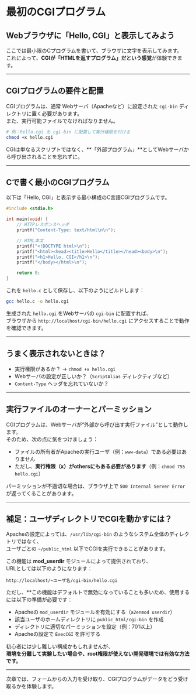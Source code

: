 # 最初のCGIプログラム

## Webブラウザに「Hello, CGI」と表示してみよう

ここでは最小限のCプログラムを書いて、ブラウザに文字を表示してみます。  
これによって、**CGIが「HTMLを返すプログラム」だという感覚**が体験できます。

---

## CGIプログラムの要件と配置

CGIプログラムは、通常 Webサーバ（Apacheなど）に設定された `cgi-bin` ディレクトリに置く必要があります。  
また、実行可能ファイルでなければなりません。

```bash
# 例：hello.cgi を cgi-bin に配置して実行権限を付ける
chmod +x hello.cgi
```

CGIは単なるスクリプトではなく、**「外部プログラム」**としてWebサーバから呼び出されることを忘れずに。

---

## Cで書く最小のCGIプログラム

以下は「Hello, CGI」と表示する最小構成のC言語CGIプログラムです。

```c
#include <stdio.h>

int main(void) {
    // HTTPレスポンスヘッダ
    printf("Content-Type: text/html\n\n");

    // HTML本文
    printf("<!DOCTYPE html>\n");
    printf("<html><head><title>Hello</title></head><body>\n");
    printf("<h1>Hello, CGI</h1>\n");
    printf("</body></html>\n");

    return 0;
}
```

これを `hello.c` として保存し、以下のようにビルドします：

```bash
gcc hello.c -o hello.cgi
```

生成された `hello.cgi` をWebサーバの `cgi-bin` に配置すれば、  
ブラウザから `http://localhost/cgi-bin/hello.cgi` にアクセスすることで動作を確認できます。

---

## うまく表示されないときは？

- 実行権限があるか？ → `chmod +x hello.cgi`
- Webサーバの設定が正しいか？（`ScriptAlias` ディレクティブなど）
- `Content-Type` ヘッダを忘れていないか？

---

## 実行ファイルのオーナーとパーミッション

CGIプログラムは、Webサーバが“外部から呼び出す実行ファイル”として動作します。  
そのため、次の点に気をつけましょう：

- ファイルの所有者がApacheの実行ユーザ（例：`www-data`）である必要はありません
- ただし、**実行権限（x）がothersにもある必要があります**（例：`chmod 755 hello.cgi`）

パーミッションが不適切な場合は、ブラウザ上で `500 Internal Server Error` が返ってくることがあります。

---

## 補足：ユーザディレクトリでCGIを動かすには？

Apacheの設定によっては、`/usr/lib/cgi-bin` のようなシステム全体のディレクトリではなく、  
ユーザごとの `~/public_html` 以下でCGIを実行できることがあります。

この機能は **mod_userdir** モジュールによって提供されており、  
URLとしては以下のようになります：

```
http://localhost/~ユーザ名/cgi-bin/hello.cgi
```

ただし、**この機能はデフォルトで無効になっていることも多いため、使用するには以下の準備が必要です：

- Apacheの `mod_userdir` モジュールを有効にする（`a2enmod userdir`）
- 該当ユーザのホームディレクトリに `public_html/cgi-bin` を作成
- ディレクトリに適切なパーミッションを設定（例：701以上）
- Apacheの設定で `ExecCGI` を許可する

初心者には少し難しい構成かもしれませんが、  
**環境を分離して実験したい場合や、root権限が使えない開発環境では有効な方法です。**

---

次章では、フォームからの入力を受け取り、CGIプログラムがデータをどう受け取るかを体験します。
